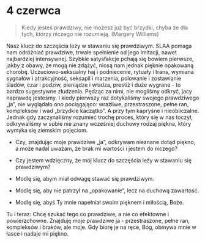  
# 4 czerwca

> Kiedy jesteś prawdziwy, nie możesz już być brzydki, chyba że dla tych, którzy niczego nie rozumieją. (Margery Williams)

Nasz klucz do szczęścia leży w stawaniu się prawdziwym. SLAA pomaga nam odróżniać prawdziwe, trwałe spełnienie od jego imitacji, nawet najbardziej intensywnej. Szybkie satysfakcje pchają się bowiem pierwsze, jakby z obawy, że mogą nie zdążyć, niosą nam jednak pięknie opakowaną chorobę. Uczuciowo-seksualny haj i podniecenie, rytuały i trans, wymiana sygnałów i atrakcyjność, seksapil i marzenia, polowanie i zostawianie śladów, czar i podziw, pieniądze i władza, prestiż i duże wygrane - to bardzo sugestywne złudzenia. Pędząc za nimi, nie mogliśmy odkryć, jacy naprawdę jesteśmy. I kiedy pierwszy raz dotykaliśmy swojego prawdziwego „ja”, nie wyglądało ono pociągająco: wrażliwe, przestraszone, pełne ran, kompleksów i wad „brzydkie kaczątko”. A przy tym kapryśne i nieobliczalne. Jednak gdy zaczynaliśmy rozumieć trochę proces, który się w nas toczył, odkrywaliśmy w sobie nie znany wcześniej duchowy rodzaj piękna, który wymyka się ziemskim pojęciom.

- Czy, znajdując moje prawdziwe „ja”, odkrywam nieznane dotąd piękno, a może nadal uważam, że brak mi wartości i jestem do niczego?
- Czy jestem wdzięczny, że mój klucz do szczęścia leży w stawaniu się prawdziwym?

- Modlę się, abym miał odwagę stawać się prawdziwym.
- Modlę się, aby nie patrzył na „opakowanie”, lecz na duchową zawartość.
- Modlę się, abyś Ty mnie napełniał swoim pięknem i miłością, Boże.
  
Tu i teraz: Chcę szukać tego co prawdziwe, a nie co efektowne i powierzchowne. Znajduję moje prawdziwe ja - przestraszone, pełne ran, kompleksów i braków, ale moje. Gdy biorę je na ręce, Bóg, obmywa mnie w łasce i nadaje mi piękno.
  
